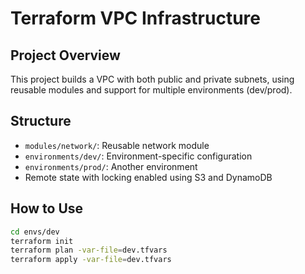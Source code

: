 # Terraform VPC Infrastructure

## Project Overview

This project builds a VPC with both public and private subnets, using reusable modules and support for multiple environments (dev/prod).

## Structure

- `modules/network/`: Reusable network module
- `environments/dev/`: Environment-specific configuration
- `environments/prod/`: Another environment
- Remote state with locking enabled using S3 and DynamoDB

## How to Use

```bash
cd envs/dev
terraform init
terraform plan -var-file=dev.tfvars
terraform apply -var-file=dev.tfvars
